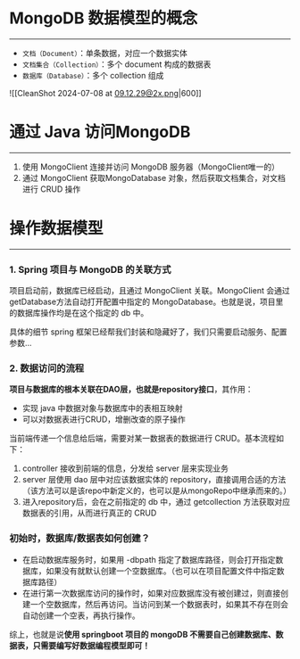 # MongoDB 数据模型的概念
---
- `文档（Document）`：单条数据，对应一个数据实体
- `文档集合（Collection）`：多个 document 构成的数据表
- `数据库（Database）`：多个 collection 组成

![[CleanShot 2024-07-08 at 09.12.29@2x.png|600]]

# 通过 Java 访问MongoDB
---
1. 使用 MongoClient 连接并访问 MongoDB 服务器（MongoClient唯一的）
2. 通过 MongoClient 获取MongoDatabase 对象，然后获取文档集合，对文档进行 CRUD 操作

# 操作数据模型
---
### 1. Spring 项目与 MongoDB 的关联方式
项目启动前，数据库已经启动，且通过 MongoClient 关联。MongoClient 会通过 getDatabase方法自动打开配置中指定的 MongoDatabase。也就是说，项目里的数据库操作均是在这个指定的 db 中。

具体的细节 spring 框架已经帮我们封装和隐藏好了，我们只需要启动服务、配置参数...

### 2. 数据访问的流程
**项目与数据库的根本关联在DAO层，也就是repository接口**，其作用：
- 实现 java 中数据对象与数据库中的表相互映射
- 可以对数据表进行CRUD，增删改查的原子操作

当前端传递一个信息给后端，需要对某一数据表的数据进行 CRUD。基本流程如下：
1. controller 接收到前端的信息，分发给 server 层来实现业务
2. server 层使用 dao 层中对应该数据实体的 repository，直接调用合适的方法（该方法可以是该repo中新定义的，也可以是从mongoRepo中继承而来的。）
3. 进入repository后，会在之前指定的 db 中，通过 getcollection 方法获取对应数据表的引用，从而进行真正的 CRUD 

 ### 初始时，数据库/数据表如何创建？
- 在启动数据库服务时，如果用 -dbpath 指定了数据库路径，则会打开指定数据库，如果没有就默认创建一个空数据库。（也可以在项目配置文件中指定数据库路径）
- 在进行第一次数据库访问的操作时，如果对应数据库没有被创建过，则直接创建一个空数据库，然后再访问。当访问到某一个数据表时，如果其不存在则会自动创建一个空表，再执行操作。

综上，也就是说**使用 springboot 项目的 mongoDB 不需要自己创建数据库、数据表，只需要编写好数据编程模型即可！**